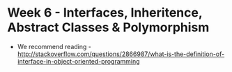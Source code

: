 # Week 6 - Interfaces, Inheritence, Abstract Classes & Polymorphism

* We recommend reading - <http://stackoverflow.com/questions/2866987/what-is-the-definition-of-interface-in-object-oriented-programming>
